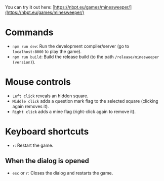 You can try it out here: [https://nbpt.eu/games/minesweeper/](https://nbpt.eu/games/minesweeper/)

# Commands

-   `npm run dev`: Run the development compiler/server (go to `localhost:8000` to play the game).
-   `npm run build`: Build the release build (to the path `/release/minesweeper (version)`).

# Mouse controls

-   `Left click` reveals an hidden square.
-   `Middle click` adds a question mark flag to the selected square (clicking again removes it).
-   `Right click` adds a mine flag (right-click again to remove it).

# Keyboard shortcuts

-   `r`: Restart the game.

## When the dialog is opened

-   `esc` or `r`: Closes the dialog and restarts the game.
